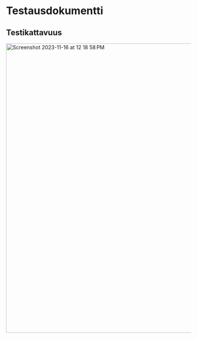 # Testausdokumentti

## Testikattavuus

<img width="788" alt="Screenshot 2023-11-16 at 12 18 58 PM" src="https://github.com/adarautiainen/HarjoitusRepo/assets/114645764/b19a9bb3-49b2-4405-a5c6-d7d0ec3599be">
